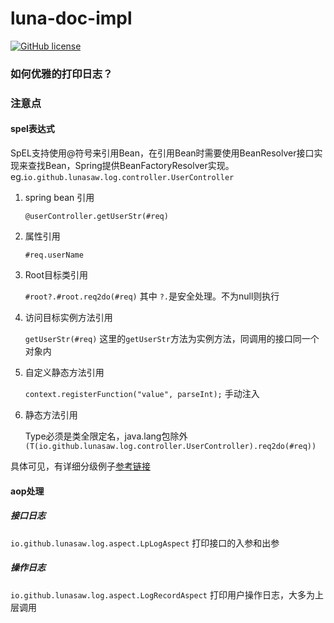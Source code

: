 # luna-doc-impl

[![GitHub license](https://img.shields.io/badge/MIT_License-blue.svg)](https://raw.githubusercontent.com/lunasaw/luna-mt-doc/master/LICENSE)

### 如何优雅的打印日志？

### 注意点

#### spel表达式

SpEL支持使用@符号来引用Bean，在引用Bean时需要使用BeanResolver接口实现来查找Bean，Spring提供BeanFactoryResolver实现。eg.`io.github.lunasaw.log.controller.UserController`

1. spring bean 引用

   `@userController.getUserStr(#req) `

2. 属性引用

   `#req.userName`

3. Root目标类引用

   `#root?.#root.req2do(#req)` 其中 `?.`是安全处理。不为null则执行

4. 访问目标实例方法引用

   `getUserStr(#req)` 这里的`getUserStr`方法为实例方法，同调用的接口同一个对象内

5. 自定义静态方法引用

   `context.registerFunction("value", parseInt);` 手动注入

6. 静态方法引用

   Type必须是类全限定名，java.lang包除外 `(T(io.github.lunasaw.log.controller.UserController).req2do(#req))`

具体可见，有详细分级例子[参考链接](https://blog.csdn.net/JokerLJG/article/details/124434854?spm=1001.2101.3001.6650.1&utm_medium=distribute.pc_relevant.none-task-blog-2%7Edefault%7ECTRLIST%7ERate-1-124434854-blog-107700386.235%5Ev32%5Epc_relevant_default_base3&depth_1-utm_source=distribute.pc_relevant.none-task-blog-2%7Edefault%7ECTRLIST%7ERate-1-124434854-blog-107700386.235%5Ev32%5Epc_relevant_default_base3&utm_relevant_index=2)

#### aop处理

##### 接口日志

`io.github.lunasaw.log.aspect.LpLogAspect` 打印接口的入参和出参

##### 操作日志

`io.github.lunasaw.log.aspect.LogRecordAspect` 打印用户操作日志，大多为上层调用
